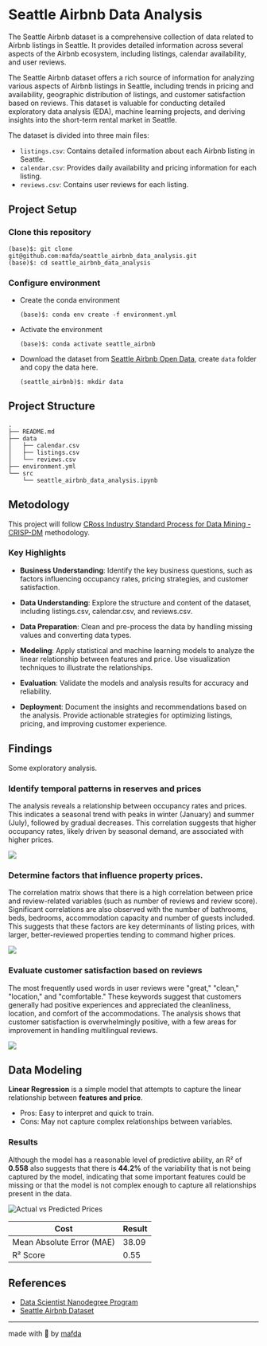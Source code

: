 # Seattle Airbnb Data Analysis

The Seattle Airbnb dataset is a comprehensive collection of data related to
Airbnb listings in Seattle. It provides detailed information across several
aspects of the Airbnb ecosystem, including listings, calendar availability, and
user reviews.

The Seattle Airbnb dataset offers a rich source of information for analyzing
various aspects of Airbnb listings in Seattle, including trends in pricing and
availability, geographic distribution of listings, and customer satisfaction
based on reviews. This dataset is valuable for conducting detailed exploratory
data analysis (EDA), machine learning projects, and deriving insights into the
short-term rental market in Seattle.

The dataset is divided into three main files:

- `listings.csv`: Contains detailed information about each Airbnb listing in
  Seattle.
- `calendar.csv`: Provides daily availability and pricing information for each
  listing.
- `reviews.csv`: Contains user reviews for each listing.

## Project Setup

### Clone this repository

```shell
(base)$: git clone git@github.com:mafda/seattle_airbnb_data_analysis.git
(base)$: cd seattle_airbnb_data_analysis
```

### Configure environment

- Create the conda environment

    ```shell
    (base)$: conda env create -f environment.yml
    ```

- Activate the environment

    ```shell
    (base)$: conda activate seattle_airbnb
    ```

- Download the dataset from [Seattle Airbnb Open
  Data](https://www.kaggle.com/datasets/airbnb/seattle/data), create `data`
  folder and copy the data here.

    ```shell
    (seattle_airbnb)$: mkdir data
    ```

## Project Structure

```shell
.
├── README.md
├── data
│   ├── calendar.csv
│   ├── listings.csv
│   └── reviews.csv
├── environment.yml
└── src
    └── seattle_airbnb_data_analysis.ipynb
```

## Metodology

This project will follow [CRoss Industry Standard Process for Data Mining -
CRISP-DM](https://en.wikipedia.org/wiki/Cross-industry_standard_process_for_data_mining)
methodology.

### Key Highlights

- **Business Understanding**: Identify the key business questions, such as
  factors influencing occupancy rates, pricing strategies, and customer
  satisfaction.

- **Data Understanding**: Explore the structure and content of the dataset,
  including listings.csv, calendar.csv, and reviews.csv.

- **Data Preparation**: Clean and pre-process the data by handling missing
  values and converting data types.

- **Modeling**: Apply statistical and machine learning models to analyze the
  linear relationship between features and price. Use visualization techniques
  to illustrate the relationships.

- **Evaluation**: Validate the models and analysis results for accuracy and
  reliability.

- **Deployment**: Document the insights and recommendations based on the
  analysis. Provide actionable strategies for optimizing listings, pricing, and
  improving customer experience.

## Findings

Some exploratory analysis.

### Identify temporal patterns in reserves and prices

The analysis reveals a relationship between occupancy rates and prices. This
indicates a seasonal trend with peaks in winter (January) and summer (July),
followed by gradual decreases. This correlation suggests that higher occupancy
rates, likely driven by seasonal demand, are associated with higher prices.

![](../seattle_airbnb_data_analysis/assets/q1.png)

### Determine factors that influence property prices.

The correlation matrix shows that there is a high correlation between price and
review-related variables (such as number of reviews and review score).
Significant correlations are also observed with the number of bathrooms, beds,
bedrooms, accommodation capacity and number of guests included. This suggests
that these factors are key determinants of listing prices, with larger,
better-reviewed properties tending to command higher prices.

![](../seattle_airbnb_data_analysis/assets/q2.png)

### Evaluate customer satisfaction based on reviews

The most frequently used words in user reviews were "great," "clean,"
"location," and "comfortable." These keywords suggest that customers generally
had positive experiences and appreciated the cleanliness, location, and comfort
of the accommodations. The analysis shows that customer satisfaction is
overwhelmingly positive, with a few areas for improvement in handling
multilingual reviews.

![](../seattle_airbnb_data_analysis/assets/q3.png)

## Data Modeling

**Linear Regression** is a simple model that attempts to capture the linear
relationship between **features and price**.
- Pros: Easy to interpret and quick to train.
- Cons: May not capture complex relationships between variables.

### Results

Although the model has a reasonable level of predictive ability, an R² of **0.558**
  also suggests that there is **44.2%** of the variability that is not being
  captured by the model, indicating that some important features could be
  missing or that the model is not complex enough to capture all relationships
  present in the data.

![Actual vs Predicted Prices](../seattle_airbnb_data_analysis/assets/actual_predicted_prices.png)

| Cost                      | Result |
| ------------------------- | ------ |
| Mean Absolute Error (MAE) | 38.09  |
| R² Score                  | 0.55   |

## References

- [Data Scientist Nanodegree
  Program](https://www.udacity.com/course/data-scientist-nanodegree--nd025)
- [Seattle Airbnb Dataset](https://www.kaggle.com/datasets/airbnb/seattle/data)

---

made with 💙 by [mafda](https://mafda.github.io/)
